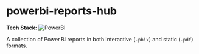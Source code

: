 # powerbi-reports-hub

**Tech Stack:** ![PowerBI](https://img.shields.io/badge/PowerBI-D1B30A?logo=power-bi&logoColor=white)

A collection of Power BI reports in both interactive (`.pbix`) and static (`.pdf`) formats.
